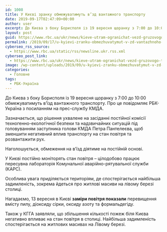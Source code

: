 ```yaml
---
id: 1008
title: У Києві зранку обмежуватимуть в’зд вантажного транспорту
date: 2019-09-17T02:47:09+00:00
author: user
excerpt: До Києва з боку Борисполя із 19 вересня щоранку з 7:00 до 10:00 обмежуватимуть в’їзд вантажного транспорту. Про це повідомляє РБК-Україна...
layout: post
guid: https://www.rbc.ua/ukr/news/kieve-utram-ogranichat-vezd-gruzovogo-transporta-1568686602.html
permalink: /2019/09/17/u-kyievi-zranku-obmezhuvatymut-v-zd-vantazhnoho-transportu/
cyberseo_rss_source:
  - https://www.rbc.ua/static/rss/newsline.ukr.rss.xml
cyberseo_post_link:
  - https://www.rbc.ua/ukr/news/kieve-utram-ogranichat-vezd-gruzovogo-transporta-1568686602.html
image: /wp-content/uploads/2019/09/u-kyievi-zranku-obmezhuvatymut-v-zd-vantazhnoho-transportu.jpg
categories:
  - Головне
tags:
  - РБК-Україна
---
```

До Києва з боку Борисполя із 19 вересня щоранку з 7:00 до 10:00 обмежуватимуть в’їзд вантажного транспорту. Про це повідомляє РБК-Україна з посиланням на прес-службу КМДА.

Зазначається, що рішення ухвалене на засіданні постійної комісії техногенно-екологічної безпеки та надзвичайних ситуацій під головуванням заступника голови КМДА Петра Пантелеєва, щоб зменшити негативний вплив транспорту на стан повітря та розвантажити рух.

Наголошується, обмеження на в’їзд діятиме на постійній основі.

У Києві постійно моніторять стан повітря &#8211; цілодобово працює пересувна лабораторія Комунальної аварійно-рятувальної служби (КАРС).

Особлива увага приділяється територіям, де спостерігається найбільша задимленість, зокрема йдеться про житлові масиви на лівому березі столиці.

Нагадаємо, 13 вересня в Києві **заміри повітря показали** перевищення вмісту пилу, діоксиду сірки, оксиду азоту та формальдегіду.

Також у КГГА заявляли, що збільшення кількості пожеж біля Києва негативно впливає на стан повітря в столиці. Найбільша задимленість спостерігається на житлових масивах на Лівому березі.